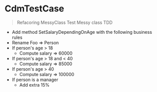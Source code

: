 # CdmTestCase

> Refacoring MessyClass
> Test Messy class
> TDD
 - Add method SetSalaryDependingOnAge with the following business rules 
 - Rename Foo => Person
 - If person's age > 18
   - Compute salary => 60000
 - If person's age > 18 and < 40
   - Compute salary => 85000
 - If person's age > 40
   - Compute salary => 100000
 - If person is a manager
   - Add extra 15%
